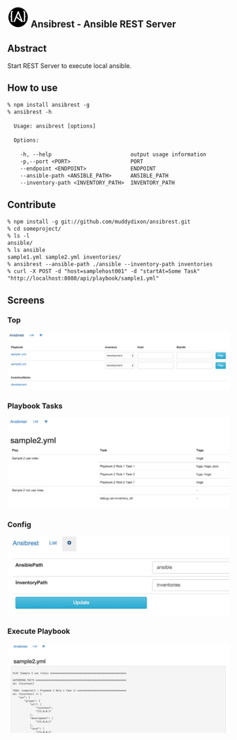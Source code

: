<img src="./public/images/ansibrest.png" width="48"> Ansibrest - Ansible REST Server
-----

## Abstract

Start REST Server to execute local ansible.

## How to use

```
% npm install ansibrest -g
% ansibrest -h

  Usage: ansibrest [options]

  Options:

    -h, --help                         output usage information
    -p,--port <PORT>                   PORT
    --endpoint <ENDPOINT>              ENDPOINT
    --ansible-path <ANSIBLE_PATH>      ANSIBLE_PATH
    --inventory-path <INVENTORY_PATH>  INVENTORY_PATH
```

## Contribute

```
% npm install -g git://github.com/muddydixon/ansibrest.git
% cd someproject/
% ls -l
ansible/
% ls ansible
sample1.yml sample2.yml inventories/
% ansibrest --ansible-path ./ansible --inventory-path inventories
% curl -X POST -d "host=samplehost001" -d "startAt=Some Task" "http://localhost:8080/api/playbook/sample1.yml"
```

## Screens

### Top
<img src="./public/images/top.png" width="512" />

### Playbook Tasks
<img src="./public/images/playbook.png" width="512" />

### Config
<img src="./public/images/config.png" width="512" />

### Execute Playbook
<img src="./public/images/execute.png" width="512" />
